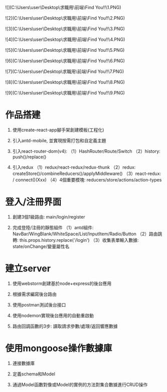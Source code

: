 ![](C:\Users\user\Desktop\求職用\前端\Find You!!\1.PNG)

![2](C:\Users\user\Desktop\求職用\前端\Find You!!\2.PNG)

![3](C:\Users\user\Desktop\求職用\前端\Find You!!\3.PNG)

![4](C:\Users\user\Desktop\求職用\前端\Find You!!\4.PNG)

![5](C:\Users\user\Desktop\求職用\前端\Find You!!\5.PNG)

![6](C:\Users\user\Desktop\求職用\前端\Find You!!\6.PNG)

![7](C:\Users\user\Desktop\求職用\前端\Find You!!\7.PNG)

![8](C:\Users\user\Desktop\求職用\前端\Find You!!\8.PNG)

![9](C:\Users\user\Desktop\求職用\前端\Find You!!\9.PNG)



# 作品搭建

1. 使用create-react-app腳手架創建模板(工程化)

2. 引入antd-mobile, 並實現按需打包和自定義主題

3. 引入react-router-dom(v4): 
   （1）HashRouter/Route/Switch
   （2）history: push()/replace()

4. 引入redux
   （1）redux/react-redux/redux-thunk
   （2）redux: createStore()/combineReducers()/applyMiddleware()
   （3）react-redux: <Provider store={store}> / connect()(Xxx)
   （4）4個重要模塊: reducers/store/actions/action-types

# 登入/注冊界面

1. 創建3個1級路由: main/login/register

2. 完成登陸/注冊的靜態組件
   （1）antd組件: NavBar/WingBlank/WhiteSpace/List/InputItem/Radio/Button
   （2）路由跳轉: this.props.history.replace('/login')
   （3）收集表單輸入數據: state/onChange/變量屬性名

# 建立server

1. 使用webstorm創建基於node+express的後台應用

2. 根據需求編寫後台路由

3. 使用postman測試後台接口

4. 使用nodemon實現後台應用的自動重啟動

5. 路由回調函數的3步: 讀取請求參數/處理/返回響應數據

# 使用mongoose操作數據庫

1. 連接數據庫

2. 定義schema和Model

3. 通過Model函數對像或Model的實例的方法對集合數據進行CRUD操作 
